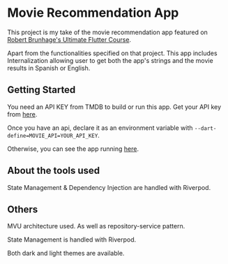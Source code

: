 # Movie Recommendation App

This project is my take of the movie recommendation app featured on [Robert Brunhage's Ultimate Flutter Course](https://robertbrunhage.com/course). 

Apart from the functionalities specified on that project. This app includes Internalization allowing user to get both the app's strings and the movie results in Spanish or English. 

## Getting Started

You need an API KEY from TMDB to build or run this app. Get your API key from [here](https://developers.themoviedb.org/3/getting-started/introduction).

Once you have an api, declare it as an environment variable with `--dart-define=MOVIE_API=YOUR_API_KEY`.

Otherwise, you can see the app running [here](https://movie-recommend-1.web.app).

## About the tools used

State Management & Dependency Injection are handled with Riverpod.

## Others

MVU architecture used. As well as repository-service pattern. 

State Management is handled with Riverpod. 

Both dark and light themes are available. 
